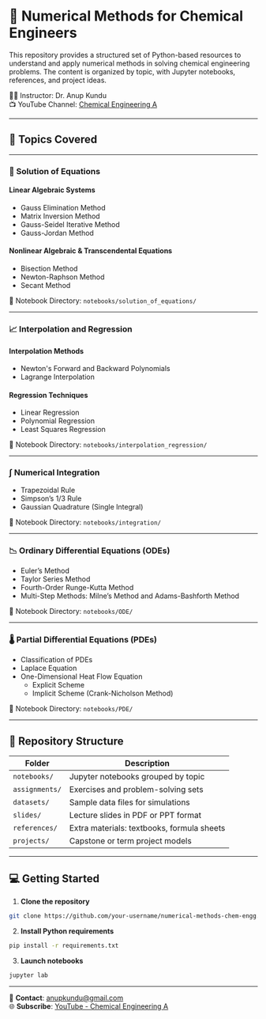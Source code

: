 # 🔢 Numerical Methods for Chemical Engineers

This repository provides a structured set of Python-based resources to understand and apply numerical methods in solving chemical engineering problems. The content is organized by topic, with Jupyter notebooks, references, and project ideas.

👨‍🏫 Instructor: Dr. Anup Kundu  
📺 YouTube Channel: [Chemical Engineering A](https://www.youtube.com/@chemicalengineeringA)

---

## 📘 Topics Covered

---

### 🧮 Solution of Equations

#### Linear Algebraic Systems
- Gauss Elimination Method
- Matrix Inversion Method
- Gauss-Seidel Iterative Method
- Gauss-Jordan Method

#### Nonlinear Algebraic & Transcendental Equations
- Bisection Method
- Newton-Raphson Method
- Secant Method

📁 Notebook Directory: `notebooks/solution_of_equations/`

---

### 📈 Interpolation and Regression

#### Interpolation Methods
- Newton's Forward and Backward Polynomials
- Lagrange Interpolation

#### Regression Techniques
- Linear Regression
- Polynomial Regression
- Least Squares Regression

📁 Notebook Directory: `notebooks/interpolation_regression/`

---

### ∫ Numerical Integration

- Trapezoidal Rule
- Simpson’s 1/3 Rule
- Gaussian Quadrature (Single Integral)

📁 Notebook Directory: `notebooks/integration/`

---

### 📉 Ordinary Differential Equations (ODEs)

- Euler’s Method
- Taylor Series Method
- Fourth-Order Runge-Kutta Method
- Multi-Step Methods: Milne’s Method and Adams-Bashforth Method

📁 Notebook Directory: `notebooks/ODE/`

---

### 🌡️ Partial Differential Equations (PDEs)

- Classification of PDEs
- Laplace Equation
- One-Dimensional Heat Flow Equation
  - Explicit Scheme
  - Implicit Scheme (Crank-Nicholson Method)

📁 Notebook Directory: `notebooks/PDE/`

---

## 📂 Repository Structure

| Folder             | Description                                  |
|--------------------|----------------------------------------------|
| `notebooks/`       | Jupyter notebooks grouped by topic           |
| `assignments/`     | Exercises and problem-solving sets           |
| `datasets/`        | Sample data files for simulations            |
| `slides/`          | Lecture slides in PDF or PPT format          |
| `references/`      | Extra materials: textbooks, formula sheets   |
| `projects/`        | Capstone or term project models              |

---

## 💻 Getting Started

1. **Clone the repository**
```bash
git clone https://github.com/your-username/numerical-methods-chem-engg.git
```

2. **Install Python requirements**
```bash
pip install -r requirements.txt
```

3. **Launch notebooks**
```bash
jupyter lab
```

---

📧 **Contact**: anupkundu@gmail.com  
🌐 **Subscribe**: [YouTube - Chemical Engineering A](https://www.youtube.com/@chemicalengineeringA)
